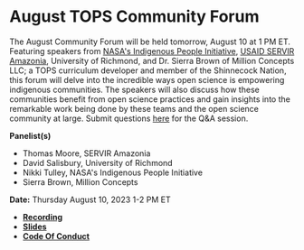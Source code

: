 # August TOPS Community Forum

The August Community Forum will be held tomorrow, August 10 at 1 PM ET. Featuring speakers from [NASA's Indigenous People Initiative](https://appliedsciences.nasa.gov/what-we-do/capacity-building/indigenous-peoples-initiative), [USAID SERVIR Amazonia](https://servir.alliancebioversityciat.org/), University of Richmond, and Dr. Sierra Brown of Million Concepts LLC; a TOPS curriculum developer and member of the Shinnecock Nation, this forum will delve into the incredible ways open science is empowering indigenous communities. The speakers will also discuss how these communities benefit from open science practices and gain insights into the remarkable work being done by these teams and the open science community at large. Submit questions [here](https://nasa.cnf.io/sessions/kzbb/#!/dashboard) for the Q&A session.

**Panelist(s)**
- Thomas Moore, SERVIR Amazonia
- David Salisbury, University of Richmond
- Nikki Tulley, NASA's Indigenous People Initiative
- Sierra Brown, Million Concepts

**Date:** Thursday August 10, 2023 1-2 PM ET

- **[Recording](https://www.youtube.com/watch?v=Pzazn55Wk_0)**
- **[Slides](https://zenodo.org/record/8258741)**
- **[Code Of Conduct](./Code_Of_Conduct.md)**
